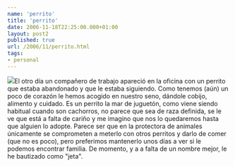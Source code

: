 ```yaml
---
name: 'perrito'
title: 'perrito'
date: 2006-11-18T22:25:00.000+01:00
layout: post2
published: true
url: /2006/11/perrito.html
tags: 
- personal
---
```


[![](http://photos1.blogger.com/x/blogger2/304/689/320/543354/Photo-0091.jpg)](http://photos1.blogger.com/x/blogger2/304/689/1600/362698/Photo-0091.jpg)El otro día un compañero de trabajo apareció en la oficina con un perrito que estaba abandonado y que le estaba siguiendo. Como tenemos (aún) un poco de corazón le hemos acogido en nuestro seno, dándole cobijo, alimento y cuidado. Es un perrito la mar de juguetón, como viene siendo habitual cuando son cachorros, no parece que sea de raza definida, se le ve que está a falta de cariño y me imagino que nos lo quedaremos hasta que alguien lo adopte. Parece ser que en la protectora de animales únicamente se comprometen a meterlo con otros perritos y darlo de comer (que no es poco), pero preferimos mantenerlo unos días a ver si le podemos encontrar familia. De momento, y a a falta de un nombre mejor, le he bautizado como "jeta".